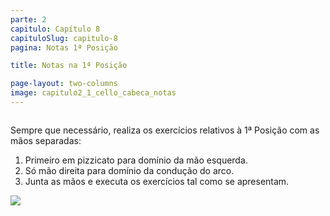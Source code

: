 ```yaml
---
parte: 2
capitulo: Capítulo 8
capituloSlug: capitulo-8
pagina: Notas 1ª Posição

title: Notas na 1ª Posição

page-layout: two-columns
image: capitulo2_1_cello_cabeca_notas
---
```


<div class="column">
	<p class="large-text">Sempre que necessário, realiza os exercícios relativos à 1ª Posição com as mãos separadas:</p>
	<ol class="large">
		<li> Primeiro em pizzicato para domínio da mão esquerda.</li>
		<li> Só mão direita para domínio da condução do arco.</li>
		<li> Junta as mãos e executa os exercícios tal como se apresentam.</li>
	</ol>
</div>

<div class="column">
	<img src="{{site.baseurl}}/assets/graphics/content/capitulo_2_1_cello_notas.jpg"/>
</div>



